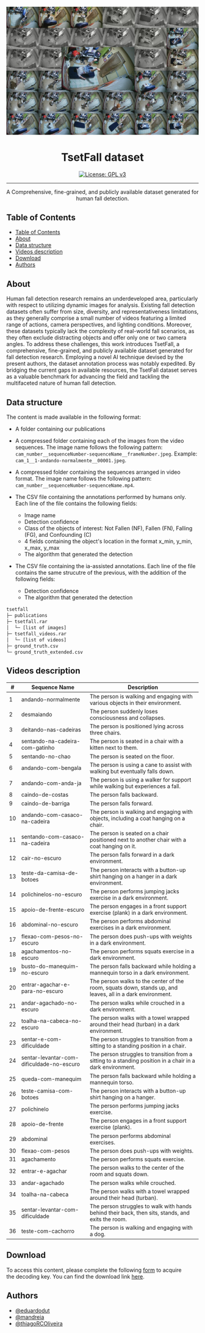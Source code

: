 <p align="center">
  <a href="" rel="noopener">
 <img src="./img/header.jpg" alt="Project logo"></a>
</p>

<h1 align="center">TsetFall dataset</h1>

<div align="center">


[![License: GPL v3](https://img.shields.io/badge/License-GPLv3-blue.svg)](/LICENSE)

</div>

---

<p align="center">A Comprehensive, fine-grained, and publicly available dataset generated for human fall detection. <br> 
</p>

## Table of Contents

- [Table of Contents](#table-of-contents)
- [About ](#about-)
- [Data structure ](#data-structure-)
- [Videos description ](#videos-description-)
- [Download ](#download-)
- [Authors ](#authors-)
<!-- - [Acknowledgments](#acknowledgement) -->

## About <a name = "about"></a>

Human fall detection research remains an underdeveloped
area, particularly with respect to utilizing dynamic
images for analysis. Existing fall detection datasets often suffer
from size, diversity, and representativeness limitations, as they
generally comprise a small number of videos featuring a limited
range of actions, camera perspectives, and lighting conditions.
Moreover, these datasets typically lack the complexity of real-world
fall scenarios, as they often exclude distracting objects and
offer only one or two camera angles. To address these challenges,
this work introduces TsetFall, a comprehensive, fine-grained, and
publicly available dataset generated for fall detection research.
Employing a novel AI technique devised by the present authors,
the dataset annotation process was notably expedited. By bridging
the current gaps in available resources, the TsetFall dataset
serves as a valuable benchmark for advancing the field and
tackling the multifaceted nature of human fall detection.

## Data structure <a name = "data_description"></a>


The content is made available in the following format:
  - A folder containing our publications
  - A compressed folder containing each of the images from the video sequences. The image name follows the following pattern: `cam_number__sequenceNumber-sequenceName__frameNumber.jpeg`. Example: `cam_1__1-andando-normalmente__00001.jpeg`.

  - A compressed folder containing the sequences arranged in video format. The image name follows the following pattern: `cam_number__sequenceNumber-sequenceName.mp4`.

  - The CSV file containing the annotations performed by humans only. Each line of the file contains the following fields:

    - Image name
    - Detection confidence
    - Class of the objects of interest: Not Fallen (NF), Fallen (FN), Falling (FG), and Confounding (C)
    - 4 fields containing the object's location in the format x_min, y_min, x_max, y_max
    - The algorithm that generated the detection

  - The CSV file containing the ia-assisted annotations. Each line of the file contains the same strucutre of the previous, with the addition of the following fields:
    - Detection confidence
    - The algorithm that generated the detection


```
tsetfall
├─ publications
├─ tsetfall.rar
│  └─ [list of images]
├─ tsetfall_videos.rar
│  └─ [list of videos]
├─ ground_truth.csv 
└─ ground_truth_extended.csv 
```
## Videos description <a name = "video_description"></a>

|#|Sequence Name|Description|
|-|-------------|-----------|
|1|andando-normalmente|The person is walking and engaging with various objects in their environment.|
|2|desmaiando|The person suddenly loses consciousness and collapses.|
|3|deitando-nas-cadeiras|The person is positioned lying across three chairs.|
|4|sentando-na-cadeira-com-gatinho|The person is seated in a chair with a kitten next to them.|
|5|sentando-no-chao|The person is seated on the floor.|
|6|andando-com-bengala |The person is using a cane to assist with walking but eventually falls down.|
|7|andando-com-anda-ja|The person is using a walker for support while walking but experiences a fall.|
|8|caindo-de-costas|The person falls backward.|
|9|caindo-de-barriga|The person falls forward.|
|10|andando-com-casaco-na-cadeira|The person is walking and engaging with objects, including a coat hanging on a chair.|
|11|sentando-com-casaco-na-cadeira|The person is seated on a chair positioned next to another chair with a coat hanging on it.|
|12|cair-no-escuro|The person falls forward in a dark environment.|
|13|teste-da-camisa-de-botoes|The person interacts with a button-up shirt hanging on a hanger in a dark environment.|
|14|polichinelos-no-escuro|The person performs jumping jacks exercise in a dark environment.|
|15|apoio-de-frente-escuro|The person engages in a front support exercise (plank) in a dark environment.|
|16|abdominal-no-escuro|The person performs abdominal exercises in a dark environment.|
|17|flexao-com-pesos-no-escuro|The person does push-ups with weights in a dark environment.|
|18|agachamentos-no-escuro|The person performs squats exercise in a dark environment.|
|19|busto-do-manequim-no-escuro|The person falls backward while holding a mannequin torso in a dark environment.|
|20|entrar-agachar-e-para-no-escuro|The person walks to the center of the room, squats down, stands up, and leaves, all in a dark environment.|
|21|andar-agachado-no-escuro|The person walks while crouched in a dark environment.|
|22|toalha-na-cabeca-no-escuro|The person walks with a towel wrapped around their head (turban) in a dark environment.|
|23|sentar-e-com-dificuldade|The person struggles to transition from a sitting to a standing position in a chair.|
|24|sentar-levantar-com-dificuldade-no-escuro|The person struggles to transition from a sitting to a standing position in a chair in a dark environment.|
|25|queda-com-manequim|The person falls backward while holding a mannequin torso.|
|26|teste-camisa-com-botoes|The person interacts with a button-up shirt hanging on a hanger.|
|27|polichinelo|The person performs jumping jacks exercise.|
|28|apoio-de-frente|The person engages in a front support exercise (plank).|
|29|abdominal|The person performs abdominal exercises.|
|30|flexao-com-pesos|The person does push-ups with weights.|
|31|agachamento|The person performs squats exercise.|
|32|entrar-e-agachar|The person walks to the center of the room and squats down.|
|33|andar-agachado|The person walks while crouched.|
|34|toalha-na-cabeca|The person walks with a towel wrapped around their head (turban).|
|35|sentar-levantar-com-dificuldade|The person struggles to walk with hands behind their back, then sits, stands, and exits the room.|
|36|teste-com-cachorro|The person is walking and engaging with a dog.|



## Download <a name = "download"></a>
 
 To access this content, please complete the following [form](https://forms.gle/fxcDziZSrp4zL9Uc6) to acquire the decoding key. You can find the download link [here](https://mega.nz/folder/u9dynToD).

## Authors <a name = "authors"></a>

- [@eduardodut](https://github.com/eduardodut)
- [@mandreia](https://github.com/mandreia)
- [@thiagoRCOliveira](https://github.com/thiagoRCOliveira)



